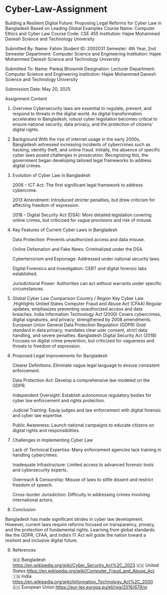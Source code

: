 # Cyber-Law-Assignment

Building a Resilient Digital Future: Proposing Legal Reforms for Cyber Law in Bangladesh Based on Leading Global Examples
Course Name: Computer Ethics and Cyber Law
Course Code: CSE 455
Institution: Hajee Mohammed Danesh Science and Technology University

Submitted By:
Name: Fahim
Student ID: 2002031
Semester: 4th Year, 2nd Semester
Department: Computer Science and Engineering
Institution: Hajee Mohammed Danesh Science and Technology University

Submitted To:
Name: Pankaj Bhowmik
Designation: Lecturer
Department: Computer Science and Engineering
Institution: Hajee Mohammed Danesh Science and Technology University

Submission Date: May 20, 2025

Assignment Content

1. Overview
Cybersecurity laws are essential to regulate, prevent, and respond to threats in the digital world. As digital transformation accelerates in Bangladesh, robust cyber legislation becomes critical to ensure national security, data privacy, and the protection of citizens' digital rights.

2. Background
With the rise of internet usage in the early 2000s, Bangladesh witnessed increasing incidents of cybercrimes such as hacking, identity theft, and online fraud. Initially, the absence of specific cyber laws posed challenges in prosecution. Recognizing this, the government began developing tailored legal frameworks to address digital crimes.

3. Evolution of Cyber Law in Bangladesh
 
    2006 – ICT Act: The first significant legal framework to address cybercrime.

    2013 Amendment: Introduced stricter penalties, but drew criticism for affecting freedom of expression.

    2018 – Digital Security Act (DSA): More detailed legislation covering online crimes, but criticized for vague provisions and risk of misuse.


4. Key Features of Current Cyber Laws in Bangladesh

    Data Protection: Prevents unauthorized access and data misuse.

    Online Defamation and Fake News: Criminalized under the DSA.

    Cyberterrorism and Espionage: Addressed under national security laws.

    Digital Forensics and Investigation: CERT and digital forensic labs established.

    Jurisdictional Power: Authorities can act without warrants under specific circumstances.


5. Global Cyber Law Comparison
Country / Region	Key Cyber Law	,Highlights
United States	Computer Fraud and Abuse Act (CFAA)	Regular updates; emphasizes preventing unauthorized access and data breaches.
India	Information Technology Act (2000)	Covers cybercrimes, digital signatures, and privacy; strengthened by 2008 amendments.
European Union	General Data Protection Regulation (GDPR)	Gold standard in data privacy; mandates clear user consent, strict data handling, and severe penalties.
Bangladesh	Digital Security Act (2018)	Focuses on digital crime prevention, but criticized for vagueness and threats to freedom of expression.


6. Proposed Legal Improvements for Bangladesh

    Clearer Definitions: Eliminate vague legal language to ensure consistent enforcement.

    Data Protection Act: Develop a comprehensive law modeled on the GDPR.

    Independent Oversight: Establish autonomous regulatory bodies for cyber law enforcement and rights protection.

    Judicial Training: Equip judges and law enforcement with digital forensic and cyber law expertise.

    Public Awareness: Launch national campaigns to educate citizens on digital rights and responsibilities.

7. Challenges in Implementing Cyber Law

    Lack of Technical Expertise: Many enforcement agencies lack training in handling cybercrimes.

    Inadequate Infrastructure: Limited access to advanced forensic tools and cybersecurity experts.

    Overreach & Censorship: Misuse of laws to stifle dissent and restrict freedom of speech.

    Cross-border Jurisdiction: Difficulty in addressing crimes involving international actors.

8. Conclusion

Bangladesh has made significant strides in cyber law development. However, current laws require reforms focused on transparency, privacy, and the protection of fundamental rights. Learning from global standards like the GDPR, CFAA, and India’s IT Act will guide the nation toward a resilient and inclusive digital future.

9. References

    🇧🇩 Bangladesh
       https://en.wikipedia.org/wiki/Cyber_Security_Act%2C_2023
    🇺🇸 United States
       https://en.wikipedia.org/wiki/Computer_Fraud_and_Abuse_Act
    🇮🇳 India
       https://en.wikipedia.org/wiki/Information_Technology_Act%2C_2000
    🇪🇺 European Union
       https://eur-lex.europa.eu/eli/reg/2016/679/oj
